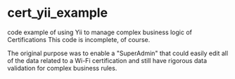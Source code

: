 cert_yii_example
================

code example of using Yii to manage complex business logic of Certifications
This code is incomplete, of course. 

The original purpose was to enable a  "SuperAdmin" that could easily edit all of the data related to a Wi-Fi certification
and still have rigorous data validation for complex business rules.

